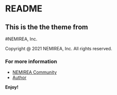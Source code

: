 # README
## This is the the theme from 
#NEMIREA, Inc.

Copyright @ 2021 NEMIREA, Inc. All rights reserved.

### For more information
* [NEMIREA Community](https://t.me/nemirea_cambodia)
* [Author](https://t.me/sanawin)

**Enjoy!**

